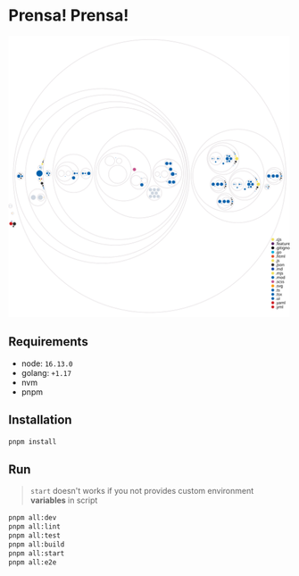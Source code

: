 # Prensa! Prensa!

![Diagram](./static/workspace-diagram.svg)

## Requirements

-  node: `16.13.0`
-  golang: `+1.17`
-  nvm
-  pnpm

## Installation

```bash
pnpm install
```

## Run

> `start` doesn't works if you not provides custom environment **variables** in script

```
pnpm all:dev
pnpm all:lint
pnpm all:test
pnpm all:build
pnpm all:start
pnpm all:e2e
```
